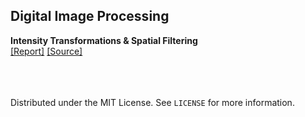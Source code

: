 ## Digital Image Processing 

**Intensity Transformations & Spatial Filtering** <br>
[[Report]](./src-1/report.pdf)  [[Source]](src-1)  


<br><br><br>
Distributed under the MIT License. See `LICENSE` for more information.
